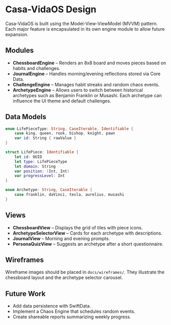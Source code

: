# Casa-VidaOS Design

Casa-VidaOS is built using the Model-View-ViewModel (MVVM) pattern. Each major feature is encapsulated in its own engine module to allow future expansion.

## Modules
- **ChessboardEngine** – Renders an 8x8 board and moves pieces based on habits and challenges.
- **JournalEngine** – Handles morning/evening reflections stored via Core Data.
- **ChallengeEngine** – Manages habit streaks and random chaos events.
- **ArchetypeEngine** – Allows users to switch between historical archetypes such as Benjamin Franklin or Musashi. Each archetype can influence the UI theme and default challenges.

## Data Models
```swift
enum LifePieceType: String, CaseIterable, Identifiable {
    case king, queen, rook, bishop, knight, pawn
    var id: String { rawValue }
}

struct LifePiece: Identifiable {
    let id: UUID
    let type: LifePieceType
    let domain: String
    var position: (Int, Int)
    var progressLevel: Int
}

enum Archetype: String, CaseIterable {
    case franklin, daVinci, tesla, aurelius, musashi
}
```

## Views
- **ChessboardView** – Displays the grid of tiles with piece icons.
- **ArchetypeSelectorView** – Cards for each archetype with descriptions.
- **JournalView** – Morning and evening prompts.
- **PersonaQuizView** – Suggests an archetype after a short questionnaire.

## Wireframes
Wireframe images should be placed in `docs/wireframes/`. They illustrate the chessboard layout and the archetype selector carousel.

## Future Work
- Add data persistence with SwiftData.
- Implement a Chaos Engine that schedules random events.
- Create shareable reports summarizing weekly progress.

